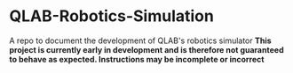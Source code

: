 # QLAB-Robotics-Simulation
A repo to document the development of QLAB's robotics simulator
**This project is currently early in development and is therefore not guaranteed to behave as expected.  Instructions may be incomplete or incorrect**
